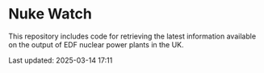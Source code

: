 # Nuke Watch

This repository includes code for retrieving the latest information available on the output of EDF nuclear power plants in the UK.

Last updated: 2025-03-14 17:11